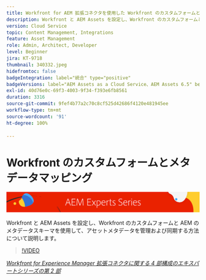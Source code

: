 ```yaml
---
title: Workfront for AEM 拡張コネクタを使用した Workfront のカスタムフォームとメタデータのマッピング
description: Workfront と AEM Assets を設定し、Workfront のカスタムフォームと AEM のメタデータスキーマを使用して、アセットメタデータを管理および同期する方法について説明します。
version: Cloud Service
topic: Content Management, Integrations
feature: Asset Management
role: Admin, Architect, Developer
level: Beginner
jira: KT-9718
thumbnail: 340332.jpeg
hidefromtoc: false
badgeIntegration: label="統合" type="positive"
badgeVersions: label="AEM Assets as a Cloud Service、AEM Assets 6.5" before-title="false"
exl-id: 40d76e0c-69f3-4003-9f34-f393e6fb8561
duration: 3316
source-git-commit: 9fef4b77a2c70c8cf525d42686f4120e481945ee
workflow-type: tm+mt
source-wordcount: '91'
ht-degree: 100%

---
```


# Workfront のカスタムフォームとメタデータマッピング

![AEM エキスパートシリーズ](./assets/banner.png)

Workfront と AEM Assets を設定し、Workfront のカスタムフォームと AEM のメタデータスキーマを使用して、アセットメタデータを管理および同期する方法について説明します。

>[!VIDEO](https://video.tv.adobe.com/v/340332?quality=12&learn=on)

_[Workfront for Experience Manager 拡張コネクタに関する 4 部構成のエキスパートシリーズの第 2 部](./overview.md)_
